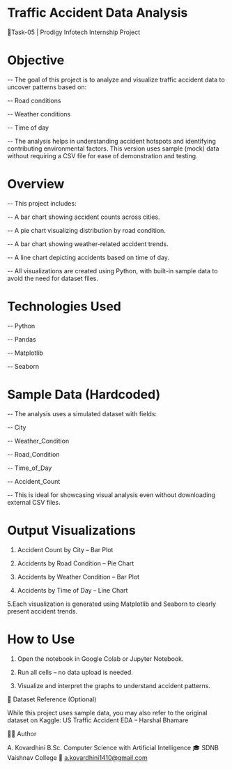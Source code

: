 # Traffic Accident Data Analysis

🎯Task-05 | Prodigy Infotech Internship Project

# Objective

-- The goal of this project is to analyze and visualize traffic accident data to uncover patterns based on:

-- Road conditions

-- Weather conditions

-- Time of day

-- The analysis helps in understanding accident hotspots and identifying contributing environmental factors. This version uses sample (mock) data without requiring a CSV file for ease of demonstration and testing.


# Overview

-- This project includes:

-- A bar chart showing accident counts across cities.

-- A pie chart visualizing distribution by road condition.

-- A bar chart showing weather-related accident trends.

-- A line chart depicting accidents based on time of day.

-- All visualizations are created using Python, with built-in sample data to avoid the need for dataset files.



# Technologies Used

-- Python

-- Pandas

-- Matplotlib

-- Seaborn



# Sample Data (Hardcoded)

-- The analysis uses a simulated dataset with fields:

-- City

-- Weather_Condition

-- Road_Condition

-- Time_of_Day

-- Accident_Count

-- This is ideal for showcasing visual analysis even without downloading external CSV files.


# Output Visualizations

1. Accident Count by City – Bar Plot

2. Accidents by Road Condition – Pie Chart

3. Accidents by Weather Condition – Bar Plot

4. Accidents by Time of Day – Line Chart

5.Each visualization is generated using Matplotlib and Seaborn to clearly present accident trends.

# How to Use

1. Open the notebook in Google Colab or Jupyter Notebook.

2. Run all cells – no data upload is needed.

3. Visualize and interpret the graphs to understand accident patterns.

🔗 Dataset Reference (Optional)

While this project uses sample data, you may also refer to the original dataset on Kaggle:
US Traffic Accident EDA – Harshal Bhamare

👩‍💻 Author

A. Kovardhini
B.Sc. Computer Science with Artificial Intelligence
🎓 SDNB Vaishnav College
📧 a.kovardhini1410@gmail.com
